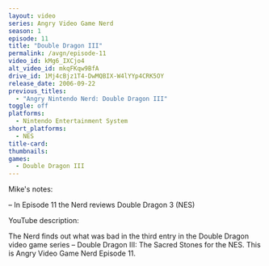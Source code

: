 ```yaml
---
layout: video
series: Angry Video Game Nerd
season: 1
episode: 11
title: "Double Dragon III"
permalink: /avgn/episode-11
video_id: kMg6_IXCjo4
alt_video_id: mkqFKqw9BfA
drive_id: 1Mj4cBjz1T4-DwMQBIX-W4lYYp4CRK5OY
release_date: 2006-09-22
previous_titles:
  - "Angry Nintendo Nerd: Double Dragon III"
toggle: off
platforms:
  - Nintendo Entertainment System
short_platforms:
  - NES
title-card:
thumbnails:
games:
  - Double Dragon III
---
```


<p class="mikes-notes">Mike's notes:</p>

– In Episode 11 the Nerd reviews Double Dragon 3 (NES)

<p class="yt-description">YouTube description:</p>

The Nerd finds out what was bad in the third entry in the Double Dragon video game series – Double Dragon III: The Sacred Stones for the NES. This is Angry Video Game Nerd Episode 11. 